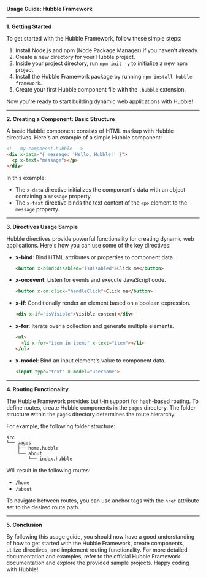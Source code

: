 **Usage Guide: Hubble Framework**

---

**1. Getting Started**

To get started with the Hubble Framework, follow these simple steps:

1. Install Node.js and npm (Node Package Manager) if you haven't already.
2. Create a new directory for your Hubble project.
3. Inside your project directory, run `npm init -y` to initialize a new npm project.
4. Install the Hubble Framework package by running `npm install hubble-framework`.
5. Create your first Hubble component file with the `.hubble` extension.

Now you're ready to start building dynamic web applications with Hubble!

---

**2. Creating a Component: Basic Structure**

A basic Hubble component consists of HTML markup with Hubble directives. Here's an example of a simple Hubble component:

```html
<!-- my-component.hubble -->
<div x-data="{ message: 'Hello, Hubble!' }">
  <p x-text="message"></p>
</div>
```

In this example:
- The `x-data` directive initializes the component's data with an object containing a `message` property.
- The `x-text` directive binds the text content of the `<p>` element to the `message` property.

---

**3. Directives Usage Sample**

Hubble directives provide powerful functionality for creating dynamic web applications. Here's how you can use some of the key directives:

- **x-bind**: Bind HTML attributes or properties to component data.
  ```html
  <button x-bind:disabled="isDisabled">Click me</button>
  ```

- **x-on:event**: Listen for events and execute JavaScript code.
  ```html
  <button x-on:click="handleClick">Click me</button>
  ```

- **x-if**: Conditionally render an element based on a boolean expression.
  ```html
  <div x-if="isVisible">Visible content</div>
  ```

- **x-for**: Iterate over a collection and generate multiple elements.
  ```html
  <ul>
    <li x-for="item in items" x-text="item"></li>
  </ul>
  ```

- **x-model**: Bind an input element's value to component data.
  ```html
  <input type="text" x-model="username">
  ```

---

**4. Routing Functionality**

The Hubble Framework provides built-in support for hash-based routing. To define routes, create Hubble components in the `pages` directory. The folder structure within the `pages` directory determines the route hierarchy.

For example, the following folder structure:

```
src
└── pages
    ├── home.hubble
    └── about
        └── index.hubble
```

Will result in the following routes:
- `/home`
- `/about`

To navigate between routes, you can use anchor tags with the `href` attribute set to the desired route path.

---

**5. Conclusion**

By following this usage guide, you should now have a good understanding of how to get started with the Hubble Framework, create components, utilize directives, and implement routing functionality. For more detailed documentation and examples, refer to the official Hubble Framework documentation and explore the provided sample projects. Happy coding with Hubble!
